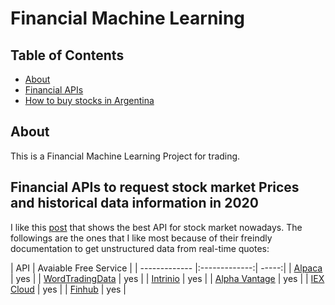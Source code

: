 # Financial Machine Learning

## Table of Contents

- [About](#about)
- [Financial APIs](#apis)
- [How to buy stocks in Argentina](#res)

## About <a name = "about"></a>

This is a Financial Machine Learning Project for trading.

## Financial APIs to request stock market Prices and historical data information in 2020 <a name = "apis"></a>

I like this [post](https://towardsdatascience.com/the-ultimate-guide-to-stock-market-apis-for-2020-1de6f55adbb) that shows the best API for stock market nowadays. The followings are the ones that I like most because of their freindly documentation to get unstructured data from real-time quotes: 

| API        | Avaiable Free Service |
| ------------- |:-------------:| -----:|
| [Alpaca](https://docs.alpaca.markets/)  | yes |
| [WordTradingData](https://www.worldtradingdata.com/documentation)      | yes |
| [Intrinio](https://docs.intrinio.com/documentation/api_v2/limits) | yes |
| [Alpha Vantage](https://www.alphavantage.co) | yes |
| [IEX Cloud](https://www.iexcloud.io/api/#introduction) | yes |
| [Finhub](https://finnhub.io/) | yes |
